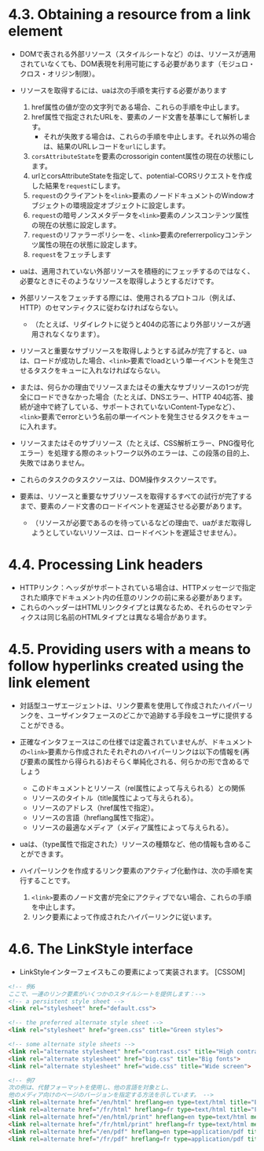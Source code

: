 # 4.3. Obtaining a resource from a link element

- DOMで表される外部リソース（スタイルシートなど）のは、リソースが適用されていなくても、DOM表現を利用可能にする必要があります（モジュロ・クロス・オリジン制限）。

- リソースを取得するには、uaは次の手順を実行する必要があります
    1. href属性の値が空の文字列である場合、これらの手順を中止します。
    2. href属性で指定されたURLを、要素のノード文書を基準にして解析します。
        - それが失敗する場合は、これらの手順を中止します。それ以外の場合は、結果のURLレコードを`url`にします。
    3. `corsAttributeState`を要素のcrossorigin content属性の現在の状態にします。
    4. urlとcorsAttributeStateを指定して、potential-CORSリクエストを作成した結果を`request`にします。
    5. `request`のクライアントを`<link>`要素のノードドキュメントのWindowオブジェクトの環境設定オブジェクトに設定します。
    6. `request`の暗号ノンスメタデータを`<link>`要素のノンスコンテンツ属性の現在の状態に設定します。
    7. `request`のリファラーポリシーを、`<link>`要素のreferrerpolicyコンテンツ属性の現在の状態に設定します。
    8. `request`をフェッチします

- uaは、適用されていない外部リソースを積極的にフェッチするのではなく、必要なときにそのようなリソースを取得しようとするだけです。

- 外部リソースをフェッチする際には、使用されるプロトコル（例えば、HTTP）のセマンティクスに従わなければならない。
    - （たとえば、リダイレクトに従うと404の応答により外部リソースが適用されなくなります）。

- リソースと重要なサブリソースを取得しようとする試みが完了すると、uaは、ロードが成功した場合、`<link>`要素でloadという単一イベントを発生させるタスクをキューに入れなければならない。
- または、何らかの理由でリソースまたはその重大なサブリソースの1つが完全にロードできなかった場合（たとえば、DNSエラー、HTTP 404応答、接続が途中で終了している、サポートされていないContent-Typeなど）、`<link>`要素でerrorという名前の単一イベントを発生させるタスクをキューに入れます。
- リソースまたはそのサブリソース（たとえば、CSS解析エラー、PNG復号化エラー）を処理する際のネットワーク以外のエラーは、この段落の目的上、失敗ではありません。

- これらのタスクのタスクソースは、DOM操作タスクソースです。

- 要素は、リソースと重要なサブリソースを取得するすべての試行が完了するまで、要素のノード文書のロードイベントを遅延させる必要があります。
    - （リソースが必要であるのを待っているなどの理由で、uaがまだ取得しようとしていないリソースは、ロードイベントを遅延させません）。


# 4.4. Processing Link headers

- HTTPリンク：ヘッダがサポートされている場合は、HTTPメッセージで指定された順序でドキュメント内の任意のリンクの前に来る必要があります。
- これらのヘッダーはHTMLリンクタイプとは異なるため、それらのセマンティクスは同じ名前のHTMLタイプとは異なる場合があります。


# 4.5. Providing users with a means to follow hyperlinks created using the link element

- 対話型ユーザエージェントは、リンク要素を使用して作成されたハイパーリンクを、ユーザインタフェースのどこかで追跡する手段をユーザに提供することができる。
- 正確なインタフェースはこの仕様では定義されていませんが、ドキュメントの`<link>`要素から作成されたそれぞれのハイパーリンクは以下の情報を(再び要素の属性から得られる)おそらく単純化される、何らかの形で含めるでしょう
    - このドキュメントとリソース（rel属性によって与えられる）との関係
    - リソースのタイトル（title属性によって与えられる）。
    - リソースのアドレス（href属性で指定）。
    - リソースの言語（hreflang属性で指定）。
    - リソースの最適なメディア（メディア属性によって与えられる）。
- uaは、（type属性で指定された）リソースの種類など、他の情報も含めることができます。

- ハイパーリンクを作成するリンク要素のアクティブ化動作は、次の手順を実行することです。
    1.  `<link>`要素のノード文書が完全にアクティブでない場合、これらの手順を中止します。
    2. リンク要素によって作成されたハイパーリンクに従います。

# 4.6. The LinkStyle interface

- LinkStyleインターフェイスもこの要素によって実装されます。 [CSSOM]

```html
<!-- 例6
ここで、一連のリンク要素がいくつかのスタイルシートを提供します：-->
<!-- a persistent style sheet -->
<link rel="stylesheet" href="default.css">

<!-- the preferred alternate style sheet -->
<link rel="stylesheet" href="green.css" title="Green styles">

<!-- some alternate style sheets -->
<link rel="alternate stylesheet" href="contrast.css" title="High contrast">
<link rel="alternate stylesheet" href="big.css" title="Big fonts">
<link rel="alternate stylesheet" href="wide.css" title="Wide screen">
```

```html
<!-- 例7
次の例は、代替フォーマットを使用し、他の言語を対象とし、
他のメディア向けのページのバージョンを指定する方法を示しています。 -->
<link rel=alternate href="/en/html" hreflang=en type=text/html title="English HTML">
<link rel=alternate href="/fr/html" hreflang=fr type=text/html title="French HTML">
<link rel=alternate href="/en/html/print" hreflang=en type=text/html media=print title="English HTML (for printing)">
<link rel=alternate href="/fr/html/print" hreflang=fr type=text/html media=print title="French HTML (for printing)">
<link rel=alternate href="/en/pdf" hreflang=en type=application/pdf title="English PDF">
<link rel=alternate href="/fr/pdf" hreflang=fr type=application/pdf title="French PDF">
```
